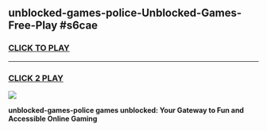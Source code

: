 
## unblocked-games-police-Unblocked-Games-Free-Play #s6cae
<h3>
<a href="https://us.freeplayer.one?title=unblocked-games-police&ref=9M">CLICK TO PLAY</a></h3>
<hr>

<h3>
<a href="https://us.freeplayer.one?title=unblocked-games-police&ref=9M">CLICK 2 PLAY</a>
  
</h3>

<a href="https://us.freeplayer.one?title=unblocked-games-police&ref=9M"><img src="https://clearcache.store/games.png"></a>


**unblocked-games-police games unblocked: Your Gateway to Fun and Accessible Online Gaming**
